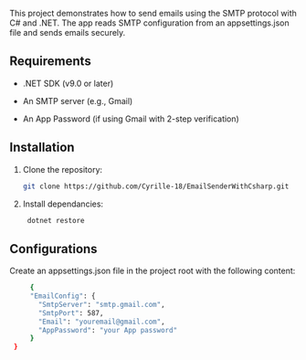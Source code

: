 This project demonstrates how to send emails using the SMTP protocol with C# and .NET. The app reads SMTP configuration from an appsettings.json file and sends emails securely.

## Requirements
- .NET SDK (v9.0 or later)

- An SMTP server (e.g., Gmail)

- An App Password (if using Gmail with 2-step verification)

## Installation
1. Clone the repository:
   
   ```bash
   git clone https://github.com/Cyrille-18/EmailSenderWithCsharp.git

2. Install dependancies:
   
   ```bash
    dotnet restore

## Configurations
Create an appsettings.json file in the project root with the following content:
   ```bash
        {
        "EmailConfig": {
          "SmtpServer": "smtp.gmail.com",
          "SmtpPort": 587,
          "Email": "youremail@gmail.com",
          "AppPassword": "your App password"
        }
    }
